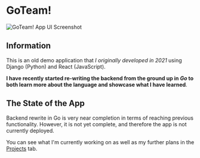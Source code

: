 # GoTeam!
![GoTeam! App UI Screenshot](https://i.ibb.co/nCty58P/Screenshot-2021-04-29-at-19-20-34.png)

## Information

This is an old demo application that _I originally developed in 2021_ using Django (Python) and React (JavaScript).

**I have recently started re-writing the backend from the ground up in _Go_ to both learn more about the language and showcase what I have learned**.

## The State of the App
Backend rewrite in Go is very near completion in terms of reaching previous functionality. However, it is not yet complete, and therefore the app is not currently deployed.

You can see what I'm currently working on as well as my further plans in the [Projects](https://github.com/users/kxplxn/projects/1) tab.
